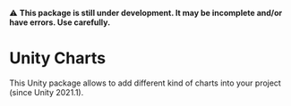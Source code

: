 :warning: __This package is still under development. It may be incomplete and/or have errors. Use carefully.__

# Unity Charts
This Unity package allows to add different kind of charts into your project (since Unity 2021.1).
